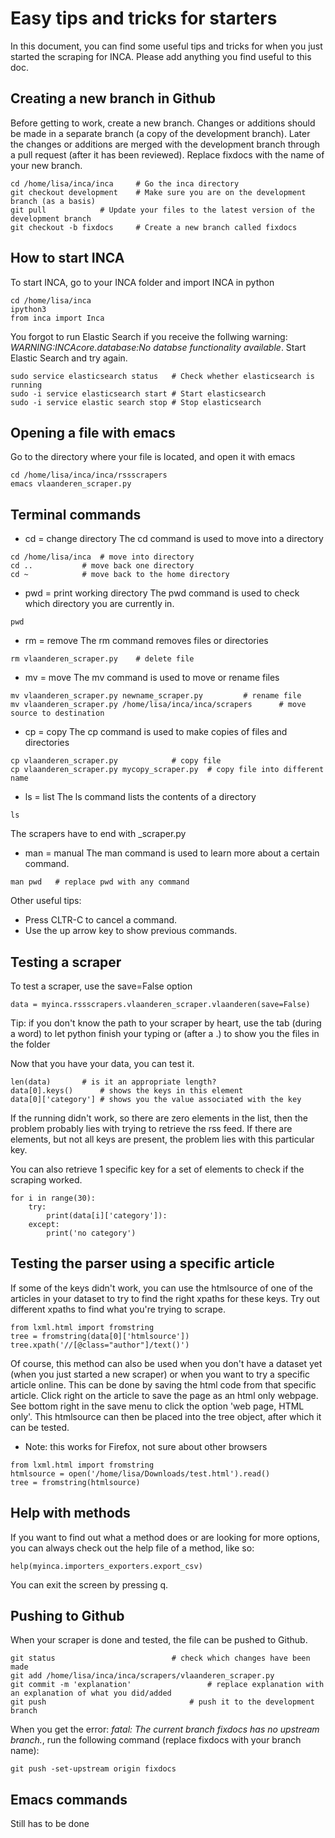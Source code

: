 # Easy tips and tricks for starters

In this document, you can find some useful tips and tricks for when you just started the scraping for INCA. Please add anything you find useful to this doc.

## Creating a new branch in Github
Before getting to work, create a new branch. Changes or additions should be made in a separate branch (a copy of the development branch). Later the changes or additions are merged with the development branch through a pull request (after it has been reviewed). Replace fixdocs with the name of your new branch. 
```
cd /home/lisa/inca/inca		# Go the inca directory
git checkout development	# Make sure you are on the development branch (as a basis)
git pull			# Update your files to the latest version of the development branch
git checkout -b fixdocs		# Create a new branch called fixdocs 
```

## How to start INCA

To start INCA, go to your INCA folder and import INCA in python
```
cd /home/lisa/inca
ipython3
from inca import Inca
```
You forgot to run Elastic Search if you receive the follwing warning: _WARNING:INCAcore.database:No databse functionality available_. Start Elastic Search and try again. 
```
sudo service elasticsearch status	# Check whether elasticsearch is running
sudo -i service elasticsearch start	# Start elasticsearch
sudo -i service elastic search stop	# Stop elasticsearch
```

## Opening a file with emacs

Go to the directory where your file is located, and open it with emacs
```
cd /home/lisa/inca/inca/rssscrapers
emacs vlaanderen_scraper.py
```

## Terminal commands

- cd = change directory
   The cd command is used to move into a directory
```
cd /home/lisa/inca	# move into directory
cd ..			# move back one directory
cd ~ 			# move back to the home directory
```

- pwd = print working directory
   The pwd command is used to check which directory you are currently in. 
```
pwd
```

- rm = remove
   The rm command removes files or directories 
```
rm vlaanderen_scraper.py	# delete file
```

- mv = move
   The mv command is used to move or rename files
```
mv vlaanderen_scraper.py newname_scraper.py			# rename file
mv vlaanderen_scraper.py /home/lisa/inca/inca/scrapers		# move source to destination
```

- cp = copy
   The cp command is used to make copies of files and directories
```
cp vlaanderen_scraper.py			# copy file
cp vlaanderen_scraper.py mycopy_scraper.py	# copy file into different name	
```

- ls = list
  The ls command lists the contents of a directory
```
ls
```
The scrapers have to end with _scraper.py

- man = manual
  The man command is used to learn more about a certain command. 
```
man pwd   # replace pwd with any command
```
Other useful tips:
* Press CLTR-C to cancel a command.
* Use the up arrow key to show previous commands. 



## Testing a scraper

To test a scraper, use the save=False option
```
data = myinca.rssscrapers.vlaanderen_scraper.vlaanderen(save=False)
```
Tip: if you don't know the path to your scraper by heart, use the tab (during a word) to let python finish your typing or (after a .) to show you the files in the folder

Now that you have your data, you can test it. 
```
len(data)		# is it an appropriate length?
data[0].keys()		# shows the keys in this element
data[0]['category']	# shows you the value associated with the key
```
If the running didn't work, so there are zero elements in the list, then the problem probably lies with trying to retrieve the rss feed. If there are elements, but not all keys are present, the problem lies with this particular key.

You can also retrieve 1 specific key for a set of elements to check if the scraping worked.
```
for i in range(30):
    try:
        print(data[i]['category']):
    except:
        print('no category')
```

## Testing the parser using a specific article

If some of the keys didn't work, you can use the htmlsource of one of the articles in your dataset to try to find the right xpaths for these keys. Try out different xpaths to find what you're trying to scrape.
```
from lxml.html import fromstring
tree = fromstring(data[0]['htmlsource'])
tree.xpath('//[@class="author"]/text()')   
```
Of course, this method can also be used when you don't have a dataset yet (when you just started a new scraper) or when you want to try a specific article online. This can be done by saving the html code from that specific article. Click right on the article to save the page as an html only webpage. See bottom right in the save menu to click the option 'web page, HTML only'. This htmlsource can then be placed into the tree object, after which it can be tested.
* Note: this works for Firefox, not sure about other browsers
```
from lxml.html import fromstring
htmlsource = open('/home/lisa/Downloads/test.html').read()
tree = fromstring(htmlsource)
```

## Help with methods
If you want to find out what a method does or are looking for more options, you can always check out the help file of a method, like so:
```
help(myinca.importers_exporters.export_csv)
```
You can exit the screen by pressing q.



## Pushing to Github
When your scraper is done and tested, the file can be pushed to Github.
```
git status							# check which changes have been made
git add /home/lisa/inca/inca/scrapers/vlaanderen_scraper.py
git commit -m 'explanation'					# replace explanation with an explanation of what you did/added
git push      							# push it to the development branch
```

When you get the error: _fatal: The current branch fixdocs  has no upstream branch._, run the following command (replace fixdocs with your branch name):
```
git push -set-upstream origin fixdocs
```


## Emacs commands
Still has to be done
